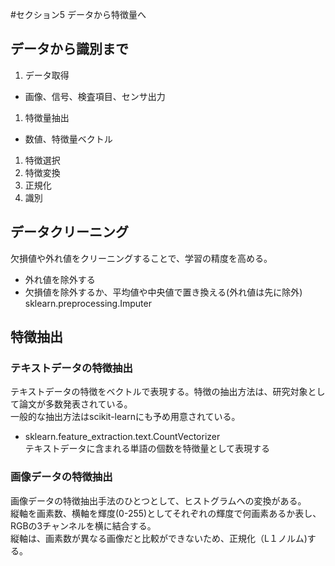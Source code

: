 #セクション5 データから特徴量へ

## データから識別まで
1. データ取得
  - 画像、信号、検査項目、センサ出力
1. 特徴量抽出
  - 数値、特徴量ベクトル
1. 特徴選択
1. 特徴変換
1. 正規化
1. 識別

## データクリーニング
欠損値や外れ値をクリーニングすることで、学習の精度を高める。
- 外れ値を除外する
- 欠損値を除外するか、平均値や中央値で置き換える(外れ値は先に除外)  
  sklearn.preprocessing.Imputer

## 特徴抽出
### テキストデータの特徴抽出
テキストデータの特徴をベクトルで表現する。特徴の抽出方法は、研究対象として論文が多数発表されている。  
一般的な抽出方法はscikit-learnにも予め用意されている。
- sklearn.feature_extraction.text.CountVectorizer  
  テキストデータに含まれる単語の個数を特徴量として表現する

###  画像データの特徴抽出
画像データの特徴抽出手法のひとつとして、ヒストグラムへの変換がある。  
縦軸を画素数、横軸を輝度(0-255)としてそれぞれの輝度で何画素あるか表し、RGBの3チャンネルを横に結合する。  
縦軸は、画素数が異なる画像だと比較ができないため、正規化（L１ノルム)する。
